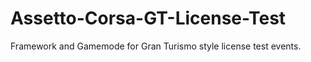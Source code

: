 # Assetto-Corsa-GT-License-Test
 Framework and Gamemode for Gran Turismo style license test events.
